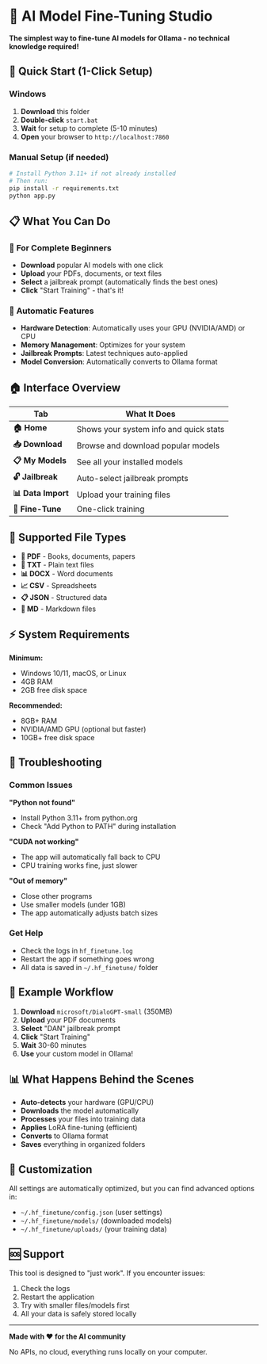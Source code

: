 # 🤖 AI Model Fine-Tuning Studio

**The simplest way to fine-tune AI models for Ollama - no technical knowledge required!**

## 🚀 Quick Start (1-Click Setup)

### Windows
1. **Download** this folder
2. **Double-click** `start.bat`
3. **Wait** for setup to complete (5-10 minutes)
4. **Open** your browser to `http://localhost:7860`

### Manual Setup (if needed)
```bash
# Install Python 3.11+ if not already installed
# Then run:
pip install -r requirements.txt
python app.py
```

## 📋 What You Can Do

### 🎯 **For Complete Beginners**
- **Download** popular AI models with one click
- **Upload** your PDFs, documents, or text files
- **Select** a jailbreak prompt (automatically finds the best ones)
- **Click** "Start Training" - that's it!

### 🔧 **Automatic Features**
- **Hardware Detection**: Automatically uses your GPU (NVIDIA/AMD) or CPU
- **Memory Management**: Optimizes for your system
- **Jailbreak Prompts**: Latest techniques auto-applied
- **Model Conversion**: Automatically converts to Ollama format

## 🏠 Interface Overview

| Tab | What It Does |
|-----|---------------|
| **🏠 Home** | Shows your system info and quick stats |
| **📥 Download** | Browse and download popular models |
| **📋 My Models** | See all your installed models |
| **🔓 Jailbreak** | Auto-select jailbreak prompts |
| **📊 Data Import** | Upload your training files |
| **🎯 Fine-Tune** | One-click training |

## 📁 Supported File Types

- **📄 PDF** - Books, documents, papers
- **📝 TXT** - Plain text files
- **📊 DOCX** - Word documents
- **📈 CSV** - Spreadsheets
- **📋 JSON** - Structured data
- **📖 MD** - Markdown files

## ⚡ System Requirements

**Minimum:**
- Windows 10/11, macOS, or Linux
- 4GB RAM
- 2GB free disk space

**Recommended:**
- 8GB+ RAM
- NVIDIA/AMD GPU (optional but faster)
- 10GB+ free disk space

## 🔧 Troubleshooting

### Common Issues

**"Python not found"**
- Install Python 3.11+ from python.org
- Check "Add Python to PATH" during installation

**"CUDA not working"**
- The app will automatically fall back to CPU
- CPU training works fine, just slower

**"Out of memory"**
- Close other programs
- Use smaller models (under 1GB)
- The app automatically adjusts batch sizes

### Get Help
- Check the logs in `hf_finetune.log`
- Restart the app if something goes wrong
- All data is saved in `~/.hf_finetune/` folder

## 🎯 Example Workflow

1. **Download** `microsoft/DialoGPT-small` (350MB)
2. **Upload** your PDF documents
3. **Select** "DAN" jailbreak prompt
4. **Click** "Start Training"
5. **Wait** 30-60 minutes
6. **Use** your custom model in Ollama!

## 📊 What Happens Behind the Scenes

- **Auto-detects** your hardware (GPU/CPU)
- **Downloads** the model automatically
- **Processes** your files into training data
- **Applies** LoRA fine-tuning (efficient)
- **Converts** to Ollama format
- **Saves** everything in organized folders

## 🎨 Customization

All settings are automatically optimized, but you can find advanced options in:
- `~/.hf_finetune/config.json` (user settings)
- `~/.hf_finetune/models/` (downloaded models)
- `~/.hf_finetune/uploads/` (your training data)

## 🆘 Support

This tool is designed to "just work". If you encounter issues:
1. Check the logs
2. Restart the application
3. Try with smaller files/models first
4. All your data is safely stored locally

---

**Made with ❤️ for the AI community**

No APIs, no cloud, everything runs locally on your computer.
